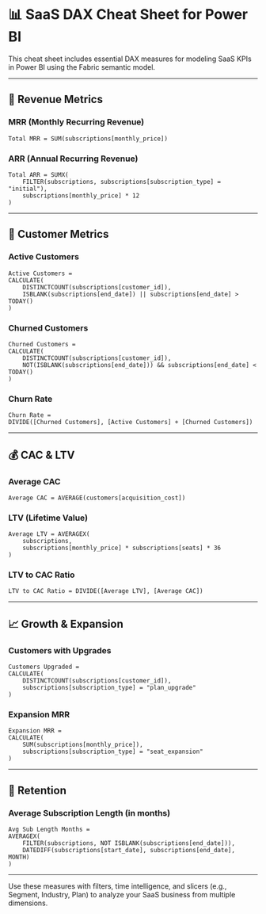
# 📊 SaaS DAX Cheat Sheet for Power BI

This cheat sheet includes essential DAX measures for modeling SaaS KPIs in Power BI using the Fabric semantic model.

---

## 🚀 Revenue Metrics

### MRR (Monthly Recurring Revenue)
```DAX
Total MRR = SUM(subscriptions[monthly_price])
```

### ARR (Annual Recurring Revenue)
```DAX
Total ARR = SUMX(
    FILTER(subscriptions, subscriptions[subscription_type] = "initial"),
    subscriptions[monthly_price] * 12
)
```

---

## 👤 Customer Metrics

### Active Customers
```DAX
Active Customers = 
CALCULATE(
    DISTINCTCOUNT(subscriptions[customer_id]),
    ISBLANK(subscriptions[end_date]) || subscriptions[end_date] > TODAY()
)
```

### Churned Customers
```DAX
Churned Customers = 
CALCULATE(
    DISTINCTCOUNT(subscriptions[customer_id]),
    NOT(ISBLANK(subscriptions[end_date])) && subscriptions[end_date] < TODAY()
)
```

### Churn Rate
```DAX
Churn Rate = 
DIVIDE([Churned Customers], [Active Customers] + [Churned Customers])
```

---

## 💰 CAC & LTV

### Average CAC
```DAX
Average CAC = AVERAGE(customers[acquisition_cost])
```

### LTV (Lifetime Value)
```DAX
Average LTV = AVERAGEX(
    subscriptions,
    subscriptions[monthly_price] * subscriptions[seats] * 36
)
```

### LTV to CAC Ratio
```DAX
LTV to CAC Ratio = DIVIDE([Average LTV], [Average CAC])
```

---

## 📈 Growth & Expansion

### Customers with Upgrades
```DAX
Customers Upgraded = 
CALCULATE(
    DISTINCTCOUNT(subscriptions[customer_id]),
    subscriptions[subscription_type] = "plan_upgrade"
)
```

### Expansion MRR
```DAX
Expansion MRR = 
CALCULATE(
    SUM(subscriptions[monthly_price]),
    subscriptions[subscription_type] = "seat_expansion"
)
```

---

## 🧠 Retention

### Average Subscription Length (in months)
```DAX
Avg Sub Length Months = 
AVERAGEX(
    FILTER(subscriptions, NOT ISBLANK(subscriptions[end_date])),
    DATEDIFF(subscriptions[start_date], subscriptions[end_date], MONTH)
)
```

---

Use these measures with filters, time intelligence, and slicers (e.g., Segment, Industry, Plan) to analyze your SaaS business from multiple dimensions.
